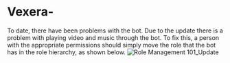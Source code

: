 # Vexera-
To date, there have been problems with the bot. Due to the update there is a problem with playing video and music through the bot. To fix this, a person with the appropriate permissions should simply move the role that the bot has in the role hierarchy, as shown below.
![Role Management 101_Update](https://github.com/vexerabot/Vexera-/assets/163348509/e51ed371-f5a7-4910-8218-1cbd3c6ddb6d)
